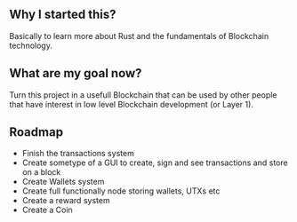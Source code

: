 ## Why I started this?
Basically to learn more about Rust and the fundamentals of Blockchain technology.

## What are my goal now?
Turn this project in a usefull Blockchain that can be used by other people that have interest in low level Blockchain development (or Layer 1).

## Roadmap
- Finish the transactions system
- Create sometype of a GUI to create, sign and see transactions and store on a block
- Create Wallets system
- Create full functionally node storing wallets, UTXs etc
- Create a reward system
- Create a Coin